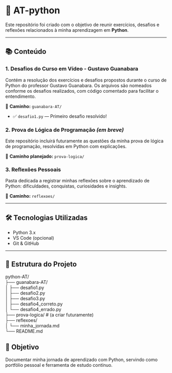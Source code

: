 # 🐍 AT-python

Este repositório foi criado com o objetivo de reunir exercícios, desafios e reflexões relacionados à minha aprendizagem em **Python**.

---

## 📚 Conteúdo

### 1. Desafios do Curso em Vídeo - Gustavo Guanabara

Contém a resolução dos exercícios e desafios propostos durante o curso de Python do professor Gustavo Guanabara. Os arquivos são nomeados conforme os desafios realizados, com código comentado para facilitar o entendimento.

📂 **Caminho:** `guanabara-AT/`

- ✅ `desafio1.py` — Primeiro desafio resolvido!

### 2. Prova de Lógica de Programação *(em breve)*

Este repositório incluirá futuramente as questões da minha prova de lógica de programação, resolvidas em Python com explicações.

📂 **Caminho planejado:** `prova-logica/`

### 3. Reflexões Pessoais

Pasta dedicada a registrar minhas reflexões sobre o aprendizado de Python: dificuldades, conquistas, curiosidades e insights.

📂 **Caminho:** `reflexoes/`

---

## 🛠️ Tecnologias Utilizadas

- Python 3.x
- VS Code (opcional)
- Git & GitHub

---

## 📁 Estrutura do Projeto

python-AT/  
├── guanabara-AT/  
│   ├── desafio1.py  
│   ├── desafio2.py  
│   ├── desafio3.py  
│   ├── desafio4_correto.py  
│   └── desafio4_errado.py  
├── prova-logica/  # (a criar futuramente)  
├── reflexoes/  
│   └── minha_jornada.md  
└── README.md  


## 🚀 Objetivo
Documentar minha jornada de aprendizado com Python, servindo como portfólio pessoal e ferramenta de estudo contínuo.